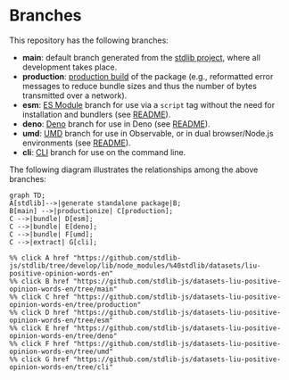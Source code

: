 <!--

@license Apache-2.0

Copyright (c) 2023 The Stdlib Authors.

Licensed under the Apache License, Version 2.0 (the "License");
you may not use this file except in compliance with the License.
You may obtain a copy of the License at

    http://www.apache.org/licenses/LICENSE-2.0

Unless required by applicable law or agreed to in writing, software
distributed under the License is distributed on an "AS IS" BASIS,
WITHOUT WARRANTIES OR CONDITIONS OF ANY KIND, either express or implied.
See the License for the specific language governing permissions and
limitations under the License.

-->

# Branches

This repository has the following branches:

-   **main**: default branch generated from the [stdlib project][stdlib-url], where all development takes place.
-   **production**: [production build][production-url] of the package (e.g., reformatted error messages to reduce bundle sizes and thus the number of bytes transmitted over a network).
-   **esm**: [ES Module][esm-url] branch for use via a `script` tag without the need for installation and bundlers (see [README][esm-readme]).
-   **deno**: [Deno][deno-url] branch for use in Deno (see [README][deno-readme]).
-   **umd**: [UMD][umd-url] branch for use in Observable, or in dual browser/Node.js environments (see [README][umd-readme]).
-   **cli**: [CLI][cli-url] branch for use on the command line.

The following diagram illustrates the relationships among the above branches:

```mermaid
graph TD;
A[stdlib]-->|generate standalone package|B;
B[main] -->|productionize| C[production];
C -->|bundle| D[esm];
C -->|bundle| E[deno];
C -->|bundle| F[umd];
C -->|extract| G[cli];

%% click A href "https://github.com/stdlib-js/stdlib/tree/develop/lib/node_modules/%40stdlib/datasets/liu-positive-opinion-words-en"
%% click B href "https://github.com/stdlib-js/datasets-liu-positive-opinion-words-en/tree/main"
%% click C href "https://github.com/stdlib-js/datasets-liu-positive-opinion-words-en/tree/production"
%% click D href "https://github.com/stdlib-js/datasets-liu-positive-opinion-words-en/tree/esm"
%% click E href "https://github.com/stdlib-js/datasets-liu-positive-opinion-words-en/tree/deno"
%% click F href "https://github.com/stdlib-js/datasets-liu-positive-opinion-words-en/tree/umd"
%% click G href "https://github.com/stdlib-js/datasets-liu-positive-opinion-words-en/tree/cli"
```

[stdlib-url]: https://github.com/stdlib-js/stdlib/tree/develop/lib/node_modules/%40stdlib/datasets/liu-positive-opinion-words-en
[production-url]: https://github.com/stdlib-js/datasets-liu-positive-opinion-words-en/tree/production
[deno-url]: https://github.com/stdlib-js/datasets-liu-positive-opinion-words-en/tree/deno
[deno-readme]: https://github.com/stdlib-js/datasets-liu-positive-opinion-words-en/blob/deno/README.md
[umd-url]: https://github.com/stdlib-js/datasets-liu-positive-opinion-words-en/tree/umd
[umd-readme]: https://github.com/stdlib-js/datasets-liu-positive-opinion-words-en/blob/umd/README.md
[esm-url]: https://github.com/stdlib-js/datasets-liu-positive-opinion-words-en/tree/esm
[esm-readme]: https://github.com/stdlib-js/datasets-liu-positive-opinion-words-en/blob/esm/README.md
[cli-url]: https://github.com/stdlib-js/datasets-liu-positive-opinion-words-en/tree/cli
